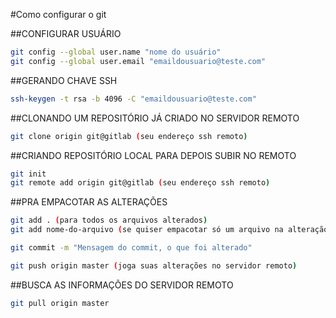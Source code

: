 #Como configurar o git 

##CONFIGURAR USUÁRIO

```bash
git config --global user.name "nome do usuário"
git config --global user.email "emaildousuario@teste.com"
```
##GERANDO CHAVE SSH

```bash
ssh-keygen -t rsa -b 4096 -C "emaildousuario@teste.com"
```

##CLONANDO UM REPOSITÓRIO JÁ CRIADO NO SERVIDOR REMOTO

```bash
git clone origin git@gitlab (seu endereço ssh remoto)
```
##CRIANDO REPOSITÓRIO LOCAL PARA DEPOIS SUBIR NO REMOTO

```bash
git init
git remote add origin git@gitlab (seu endereço ssh remoto)
```
##PRA EMPACOTAR AS ALTERAÇÕES

```bash
git add . (para todos os arquivos alterados)
git add nome-do-arquivo (se quiser empacotar só um arquivo na alteração)

git commit -m "Mensagem do commit, o que foi alterado"

git push origin master (joga suas alterações no servidor remoto)
```

##BUSCA AS INFORMAÇÕES DO SERVIDOR REMOTO

```bash
git pull origin master
```
